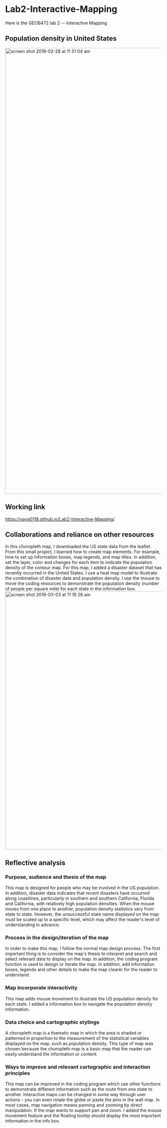 # Lab2-Interactive-Mapping
Here is the GEOB472 lab 2 -- Interactive Mapping

## Population density in United States
<img width="1435" alt="screen shot 2019-02-28 at 11 51 04 am" src="https://user-images.githubusercontent.com/46465672/53701110-8d8de000-3dae-11e9-9daf-bfad8ef96ec3.png">

## Working link
https://yaya0118.github.io/Lab2-Interactive-Mapping/

## Collaborations and reliance on other resources
In this choropleth map, I downloaded the US state data from the leaflet. From this small project, I learned how to create map elements. For example, how to set up information boxes, map legends, and map titles. In addition, set the layer, color and changes for each item to indicate the population density of the contour map. For this map, I added a disaster dataset that has recently occurred in the United States. I use a heat map model to illustrate the combination of disaster data and population density. I use the mouse to move the coding resources to demonstrate the population density (number of people per square mile) for each state in the information box.
<img width="831" alt="screen shot 2019-03-03 at 11 19 26 am" src="https://user-images.githubusercontent.com/46465672/53701098-70f1a800-3dae-11e9-873b-2fa52a49267e.png">

## Reflective analysis

### Purpose, audience and thesis of the map
This map is designed for people who may be involved in the US population. In addition, disaster data indicates that recent disasters have occurred along coastlines, particularly in southern and southern California, Florida and California, with relatively high population densities. When the mouse moves from one place to another, population density statistics vary from state to state. However, the unsuccessful state name displayed on the map must be scaled up to a specific level, which may affect the reader's level of understanding in advance.

### Process in the design/iteration of the map
In order to make this map, I follow the normal map design process. The first important thing is to consider the map's thesis to interpret and search and select relevant data to display on the map. In addition, the coding program function is used to design or iterate the map. In addition, add information boxes, legends and other details to make the map clearer for the reader to understand.

### Map incorporate interactivity 
This map adds mouse movement to illustrate the US population density for each state. I added a information box to navigate the population density information.

### Data choice and cartographic stylings
A choropleth map is a thematic map in which the area is shaded or patterned in proportion to the measurement of the statistical variables displayed on the map, such as population density. This type of map was chosen because the choropleth map is a basic map that the reader can easily understand the information or content.

### Ways to improve and relevant cartographic and interaction principles
This map can be improved in the coding program which use other functions to demonstrate different information such as the route from one state to another.
Interactive maps can be changed in some way through user actions - you can even rotate the globe or paste the pins in the wall map. In most cases, map navigation means panning and zooming by direct manipulation. If the map wants to support pan and zoom. I added the mouse movement feature and the floating tooltip should display the most important information in the info box.
